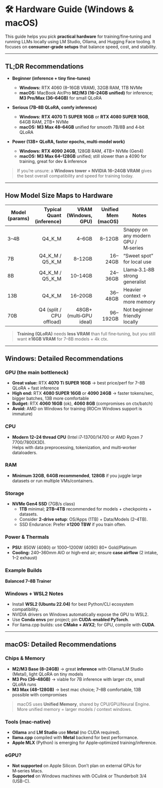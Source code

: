 # 🛠️ Hardware Guide (Windows & macOS)

This guide helps you pick **practical hardware** for training/fine‑tuning and running LLMs locally using LM Studio, Ollama, and Hugging Face tooling. It focuses on **consumer‑grade setups** that balance speed, cost, and stability.

---

## TL;DR Recommendations

- **Beginner (inference + tiny fine‑tunes)**  
  - **Windows:** RTX 4060 (8–16GB VRAM), 32GB RAM, 1TB NVMe  
  - **macOS:** MacBook Air/Pro **M2/M3 (16–24GB unified)** for inference; **M3 Pro/Max (36–64GB)** for small QLoRA

- **Serious (7B–8B QLoRA, comfy inference)**  
  - **Windows:** **RTX 4070 Ti SUPER 16GB** or **RTX 4080 SUPER 16GB**, 64GB RAM, 2TB+ NVMe  
  - **macOS:** **M3 Max 48–64GB** unified for smooth 7B/8B and 4‑bit QLoRA

- **Power (13B+ QLoRA, faster epochs, multi‑model work)**  
  - **Windows:** **RTX 4090 24GB**, 128GB RAM, 4TB+ NVMe (Gen4)  
  - **macOS:** **M3 Max 64–128GB** unified; still slower than a 4090 for training, great for dev & inference

> If you’re unsure: a **Windows tower + NVIDIA 16–24GB VRAM** gives the best overall compatibility and speed for training today.

---

## How Model Size Maps to Hardware

| Model (params) | Typical Quant (inference) | VRAM (Windows, GPU) | Unified Mem (macOS) | Notes |
|---|---:|---:|---:|---|
| 3–4B | Q4_K_M | 4–6GB | 8–12GB | Snappy on any modern GPU / M‑series |
| 7B | Q4_K_M / Q5_K_M | 8–12GB | 16–24GB | “Sweet spot” for local use |
| 8B | Q4_K_M / Q5_K_M | 10–14GB | 24–36GB | Llama‑3.1‑8B strong generalist |
| 13B | Q4_K_M | 16–20GB | 36–48GB | Heavier context → more memory |
| 70B | Q4 (split / CPU offload) | 48GB+ (multi‑GPU ideal) | 96–192GB | Not beginner friendly locally |

> **Training (QLoRA)** needs **less VRAM** than full fine‑tuning, but you still want **≥16GB VRAM** for 7–8B models + 4k ctx.

---

## Windows: Detailed Recommendations

### GPU (the main bottleneck)
- **Great value:** RTX **4070 Ti SUPER 16GB** → best price/perf for 7–8B QLoRA + fast inference  
- **High end:** RTX **4080 SUPER 16GB** or **4090 24GB** → faster tokens/sec, bigger batches, 13B more comfortable  
- **Budget:** RTX **4060 16GB** (ok), **4060 8GB** (compromises on ctx/batch)  
- **Avoid:** AMD on Windows for training (ROCm Windows support is immature)

### CPU
- **Modern 12–24 thread CPU** (Intel i7‑13700/14700 or AMD Ryzen 7 7700/7800X3D).  
  Helps with data preprocessing, tokenization, and multi‑worker dataloaders.

### RAM
- **Minimum 32GB**, **64GB recommended**, **128GB** if you juggle large datasets or run multiple VMs/containers.

### Storage
- **NVMe Gen4 SSD** (7GB/s class)  
  - **1TB** minimal; **2TB–4TB** recommended for models + checkpoints + datasets.  
  - Consider **2‑drive setup**: OS/Apps (1TB) + Data/Models (2–4TB).  
  - SSD Endurance: Prefer **≥1200 TBW** if you train often.

### Power & Thermals
- **PSU:** 850W (4080) or 1000–1200W (4090) 80+ Gold/Platinum  
- **Cooling:** 240–360mm AIO or high‑end air; ensure **case airflow** (2 intake, 1–2 exhaust)

### Example Builds

**Balanced 7–8B Trainer**


### Windows + WSL2 Notes
- Install **WSL2 (Ubuntu 22.04)** for best Python/CLI ecosystem compatibility.  
- NVIDIA drivers on Windows automatically expose the GPU to WSL2.  
- Use **Conda envs** per project; pin **CUDA‑enabled PyTorch**.  
- For llama.cpp builds: use **CMake + AVX2**; for GPU, compile with **CUDA**.

---

## macOS: Detailed Recommendations

### Chips & Memory
- **M2/M3 Base (8–24GB)** → great **inference** with Ollama/LM Studio (Metal), light QLoRA on tiny models  
- **M3 Pro (36–48GB)** → viable for 7B inference with larger ctx, small QLoRA runs  
- **M3 Max (48–128GB)** → best mac choice; 7–8B comfortable, 13B possible with compromises

> macOS uses **Unified Memory**, shared by CPU/GPU/Neural Engine. More unified memory = larger models / context windows.

### Tools (mac‑native)
- **Ollama** and **LM Studio** use **Metal** (no CUDA required).  
- **llama.cpp** compiled with **Metal** backend for best performance.  
- **Apple MLX** (Python) is emerging for Apple‑optimized training/inference.

### eGPU?
- **Not supported** on Apple Silicon. Don’t plan on external GPUs for M‑series Macs.
- **Supported** on Windows machines with OCulink or Thunderbolt 3/4 (USB-C).
